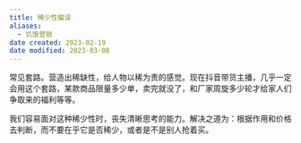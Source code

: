 ```yaml
---
title: 稀少性偏误
aliases:
  - 饥饿营销
date created: 2023-02-19
date modified: 2023-03-08
---
```


常见套路。营造出稀缺性，给人物以稀为贵的感觉。现在抖音带货主播，几乎一定会用这个套路，某款商品限量多少单，卖完就没了，和厂家周旋多少轮才给家人们争取来的福利等等。

我们容易面对这种稀少性时，丧失清晰思考的能力。解决之道为：根据作用和价格去判断，而不要在乎它是否稀少，或者是不是别人抢着买。
